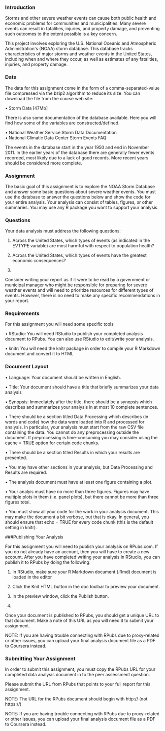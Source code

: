 ### Introduction
Storms and other severe weather events can cause both public health and economic problems for communities and municipalities. Many severe events can result in fatalities, injuries, and property damage, and preventing such outcomes to the extent possible is a key concern.

This project involves exploring the U.S. National Oceanic and Atmospheric Administration's (NOAA) storm database. This database tracks characteristics of major storms and weather events in the United States, including when and where they occur, as well as estimates of any fatalities, injuries, and property damage.

### Data
The data for this assignment come in the form of a comma-separated-value file compressed via the bzip2 algorithm to reduce its size. You can download the file from the course web site: 

•	Storm Data [47Mb] 

There is also some documentation of the database available. Here you will find how some of the variables are constructed/defined. 
 
•	National Weather Service Storm Data Documentation  
•	National Climatic Data Center Storm Events FAQ  

The events in the database start in the year 1950 and end in November 2011. In the earlier years of the database there are generally fewer events recorded, most likely due to a lack of good records. More recent years should be considered more complete.

### Assignment

The basic goal of this assignment is to explore the NOAA Storm Database and answer some basic questions about severe weather events. You must use the database to answer the questions below and show the code for your entire analysis. Your analysis can consist of tables, figures, or other summaries. You may use any R package you want to support your analysis.

### Questions
Your data analysis must address the following questions: 

1.	Across the United States, which types of events (as indicated in the EVTYPE variable) are most harmful with respect to population health?  

2.	Across the United States, which types of events have the greatest economic consequences?  
3.	
Consider writing your report as if it were to be read by a government or municipal manager who might be responsible for preparing for severe weather events and will need to prioritize resources for different types of events. However, there is no need to make any specific recommendations in your report.

### Requirements
For this assignment you will need some specific tools

•	RStudio: You will need RStudio to publish your completed analysis document to RPubs. You can also use RStudio to edit/write your analysis.  

•	knitr: You will need the knitr package in order to compile your R Markdown document and convert it to HTML  

### Document Layout

•	Language: Your document should be written in English.
  
•	Title: Your document should have a title that briefly summarizes your data analysis  

•	Synopsis: Immediately after the title, there should be a synopsis which describes and summarizes your analysis in at most 10 complete sentences.  

•	There should be a section titled Data Processing which describes (in words and code) how the data were loaded into R and processed for analysis. In particular, your analysis must start from the raw CSV file containing the data. You cannot do any preprocessing outside the document. If preprocessing is time-consuming you may consider using the cache = TRUE option for certain code chunks. 
 
•	There should be a section titled Results in which your results are presented. 
 
•	You may have other sections in your analysis, but Data Processing and Results are required.

•	The analysis document must have at least one figure containing a plot.  

•	Your analyis must have no more than three figures. Figures may have multiple plots in them (i.e. panel plots), but there cannot be more than three figures total.  

•	You must show all your code for the work in your analysis document. This may make the document a bit verbose, but that is okay. In general, you should ensure that echo = TRUE for every code chunk (this is the default setting in knitr).  

###Publishing Your Analysis

For this assignment you will need to publish your analysis on RPubs.com. If you do not already have an account, then you will have to create a new account. After you have completed writing your analysis in RStudio, you can publish it to RPubs by doing the following:  

1.	In RStudio, make sure your R Markdown document (.Rmd) document is loaded in the editor  

2.	Click the Knit HTML button in the doc toolbar to preview your document.  

3.	In the preview window, click the Publish button.  
4.	
Once your document is published to RPubs, you should get a unique URL to that document. Make a note of this URL as you will need it to submit your assignment.  

NOTE: If you are having trouble connecting with RPubs due to proxy-related or other issues, you can upload your final analysis document file as a PDF to Coursera instead.  

### Submitting Your Assignment

In order to submit this assignment, you must copy the RPubs URL for your completed data analysis document in to the peer assessment question.  

Please submit the URL from RPubs that points to your full report for this assignment. 

NOTE: The URL for the RPubs document should begin with http:// (not https://)

NOTE: If you are having trouble connecting with RPubs due to proxy-related or other issues, you can upload your final analysis document file as a PDF to Coursera instead.
